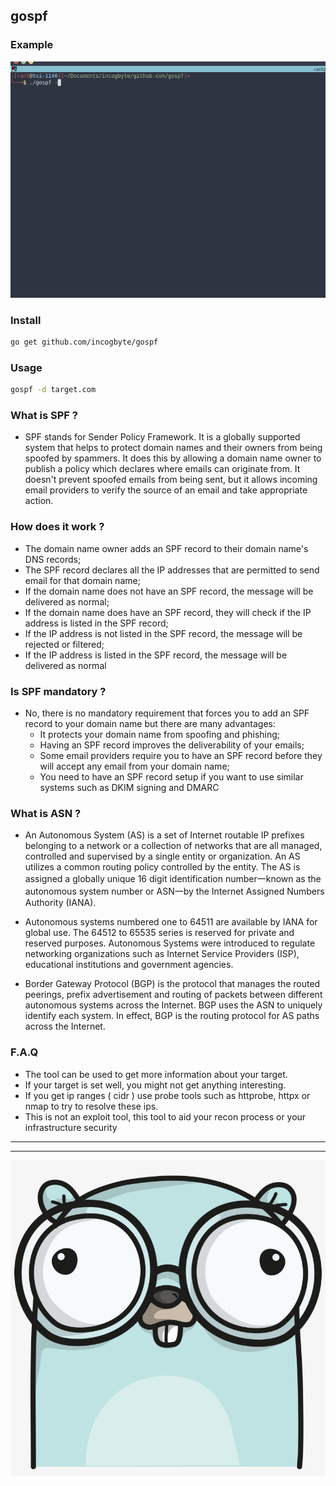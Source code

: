 ## gospf


### Example

![gospf.gif](gospf.gif)


### Install

```bash
go get github.com/incogbyte/gospf

```

### Usage
```bash
gospf -d target.com
```

### What is SPF ?

* SPF stands for Sender Policy Framework.
It is a globally supported system that helps to protect domain names and their owners from being spoofed by spammers.
It does this by allowing a domain name owner to publish a policy which declares where emails can originate from.
It doesn't prevent spoofed emails from being sent, but it allows incoming email providers to verify the source of an email and take appropriate action.

### How does it work ?

* The domain name owner adds an SPF record to their domain name's DNS records;
* The SPF record declares all the IP addresses that are permitted to send email for that domain name;
* If the domain name does not have an SPF record, the message will be delivered as normal;
* If the domain name does have an SPF record, they will check if the IP address is listed in the SPF record;
* If the IP address is not listed in the SPF record, the message will be rejected or filtered;
* If the IP address is listed in the SPF record, the message will be delivered as normal


### Is SPF mandatory ?

* No, there is no mandatory requirement that forces you to add an SPF record to your domain name but there are many advantages:
    - It protects your domain name from spoofing and phishing;
    - Having an SPF record improves the deliverability of your emails;
    - Some email providers require you to have an SPF record before they will accept any email from your domain name;
    - You need to have an SPF record setup if you want to use similar systems such as DKIM signing and DMARC

### What is ASN ?

* An Autonomous System (AS) is a set of Internet routable IP prefixes belonging to a network or a collection of networks that are all managed, controlled and supervised by a single entity or organization. An AS utilizes a common routing policy controlled by the entity. The AS is assigned a globally unique 16 digit identification number一known as the autonomous system number or ASN一by the Internet Assigned Numbers Authority (IANA).
* Autonomous systems numbered one to 64511 are available by IANA for global use. The 64512 to 65535 series is reserved for private and reserved purposes. Autonomous Systems were introduced to regulate networking organizations such as Internet Service Providers (ISP), educational institutions and government agencies.

* Border Gateway Protocol (BGP) is the protocol that manages the routed peerings, prefix advertisement and routing of packets between different autonomous systems across the Internet. BGP uses the ASN to uniquely identify each system. In effect, BGP is the routing protocol for AS paths across the Internet.

### F.A.Q

* The tool can be used to get more information about your target.
* If your target is set well, you might not get anything interesting.
* If you get ip ranges ( cidr ) use probe tools such as httprobe, httpx or nmap to try to resolve these ips.
* This is not an exploit tool, this tool to aid your recon process or your infrastructure security

---


---
![s2Edwin](foo.jpeg)